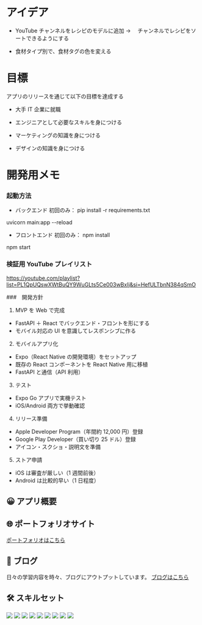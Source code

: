 # アイデア

- YouTube チャンネルをレシピのモデルに追加
  → 　チャンネルでレシピをソートできるようにする

- 食材タイプ別で、食材タグの色を変える

# 目標

アプリのリリースを通じて以下の目標を達成する

- 大手 IT 企業に就職

- エンジニアとして必要なスキルを身につける

- マーケティングの知識を身につける

- デザインの知識を身につける

# 開発用メモ

### 起動方法

- バックエンド
初回のみ： pip install -r requirements.txt

uvicorn main:app --reload

- フロントエンド
初回のみ： npm install

npm start

### 検証用 YouTube プレイリスト

https://youtube.com/playlist?list=PL1QpUQswXWtBuQY9WuGLts5Ce003wBxIj&si=HefULTbnN384qSmO

###　開発方針

1. MVP を Web で完成

- FastAPI ＋ React でバックエンド・フロントを形にする
- モバイル対応の UI を意識してレスポンシブに作る

2. モバイルアプリ化

- Expo（React Native の開発環境）をセットアップ
- 既存の React コンポーネントを React Native 用に移植
- FastAPI と通信（API 利用）

3. テスト

- Expo Go アプリで実機テスト
- iOS/Android 両方で挙動確認

4. リリース準備

- Apple Developer Program（年間約 12,000 円）登録
- Google Play Developer（買い切り 25 ドル）登録
- アイコン・スクショ・説明文を準備

5. ストア申請

- iOS は審査が厳しい（1 週間前後）
- Android は比較的早い（1 日程度）

## 😀 アプリ概要

## 🌐 ポートフォリオサイト

[ポートフォリオはこちら](https://takumid0419.pythonanywhere.com/)

## 📕 ブログ

日々の学習内容を時々、ブログにアウトプットしています。
[ブログはこちら](https://siip.hateblo.jp/about)

## 🛠 スキルセット

<p>
  <img src="https://img.shields.io/badge/Python-3776AB?style=flat&logo=python&logoColor=white"/>
  <img src="https://img.shields.io/badge/TypeScript-3178C6?style=flat&logo=typescript&logoColor=white"/>
  <img src="https://img.shields.io/badge/HTML5-E34F26?style=flat&logo=html5&logoColor=white"/>
  <img src="https://img.shields.io/badge/CSS3-1572B6?style=flat&logo=css3&logoColor=white"/>
  <img src="https://img.shields.io/badge/React-61DAFB?style=flat&logo=react&logoColor=black"/>
  <img src="https://img.shields.io/badge/Django-092E20?style=flat&logo=django&logoColor=white"/>
  <img src="https://img.shields.io/badge/Git-F05032?style=flat&logo=git&logoColor=white"/>
  <img src="https://img.shields.io/badge/Docker-2496ED?style=flat&logo=docker&logoColor=white"/>
  <img src="https://img.shields.io/badge/QGIS-589632?style=flat&logo=qgis&logoColor=white"/>
</p>
